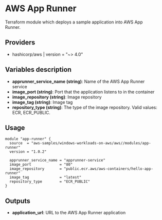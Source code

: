 # AWS App Runner

Terraform module which deploys a sample application into AWS App Runner.

## Providers

- hashicorp/aws | version = "~> 4.0"

## Variables description
- **apprunner_service_name (string)**: Name of the AWS App Runner service
- **image_port (string)**: Port that the application listens to in the container
- **image_repository (string)**: Image repository
- **image_tag (string)**: Image tag
- **repository_type (string)**: The type of the image repository. Valid values: ECR, ECR_PUBLIC.


## Usage

```hcl
module "app-runner" {
  source  = "aws-samples/windows-workloads-on-aws/aws//modules/app-runner"
  version = "1.0.2"

  apprunner_service_name = "apprunner-service"
  image_port             = "80"
  image_repository       = "public.ecr.aws/aws-containers/hello-app-runner"
  image_tag              = "latest"
  repository_type        = "ECR_PUBLIC"
}
```
## Outputs

- **application_url**: URL to the AWS App Runner application 
